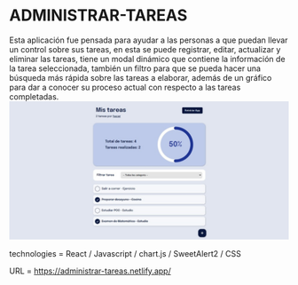 # ADMINISTRAR-TAREAS
Esta aplicación fue pensada para ayudar a las personas a que puedan llevar un control sobre sus tareas, en esta se puede registrar, editar, actualizar y eliminar las tareas, tiene un modal dinámico que contiene la información de la tarea seleccionada, también un filtro para que se pueda hacer una búsqueda más rápida sobre las tareas a elaborar, además de un gráfico para dar a conocer su proceso actual con respecto a las tareas completadas. 
<img src="./src/assets/vista.jpeg" />

technologies = React / Javascript / chart.js / SweetAlert2 / CSS

URL = https://administrar-tareas.netlify.app/
